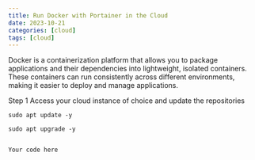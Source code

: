 ```yaml
---
title: Run Docker with Portainer in the Cloud
date: 2023-10-21
categories: [cloud]
tags: [cloud]
---
```


Docker is a containerization platform that allows you to package 
applications and their dependencies into lightweight, isolated containers. 
These containers can run consistently across different environments, 
making it easier to deploy and manage applications.

Step 1
Access your cloud instance of choice and update the repositories 

```sudo apt update -y```

```
sudo apt upgrade -y
```

<code>
Your code here
</code>
